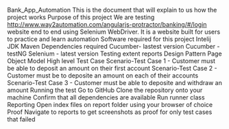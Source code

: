 Bank_App_Automation
This is the document that will explain to us how the project works
Purpose of this project
We are testing http://www.way2automation.com/angularjs-protractor/banking/#/login website end to end using Selenium WebDriver. It is a website built for users to practice and learn automation
Software required for this project
Intelij
JDK
Maven Dependencies required
Cucumber- lastest version
Cucumber - testNG
Selenium - latest version
Testing
extent reports
Design Pattern
Page Object Model
High level Test Case
Scenario-Test Case 1 - Customer must be able to deposit an amount on their first account
Scenario-Test Case 2 - Customer must be to deposite an amount on each of their accounts
Scenario-Test Case 3 - Customer must be able to deposite and withdraw an amount
Running the test
Go to GitHub
Clone the repository onto your machine
Confirm that all dependencies are available
Run runner class
Reporting
Open index files on report folder using your browser of choice
Proof
Navigate to reports to get screenshots as proof for only test cases that failed
